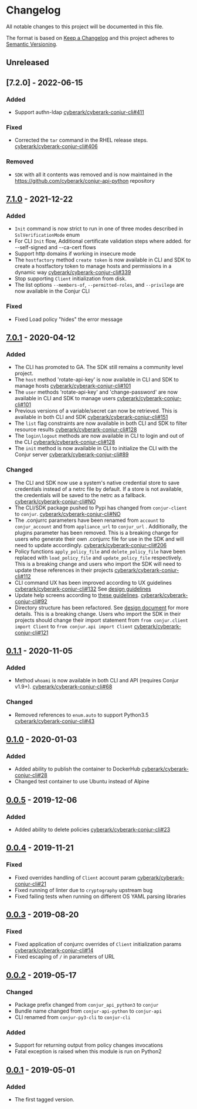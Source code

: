 # Changelog
All notable changes to this project will be documented in this file.

The format is based on [Keep a Changelog](http://keepachangelog.com/en/1.0.0/)
and this project adheres to [Semantic Versioning](http://semver.org/spec/v2.0.0.html).

## Unreleased

## [7.2.0] - 2022-06-15

### Added
- Support authn-ldap
  [cyberark/cyberark-conjur-cli#411](https://github.com/cyberark/cyberark-conjur-cli/pull/411)

### Fixed
- Corrected the `tar` command in the RHEL release steps.
  [cyberark/cyberark-conjur-cli#406](https://github.com/cyberark/cyberark-conjur-cli/pull/406)

### Removed
- `SDK` with all it contents was removed and is now maintained in the https://github.com/cyberark/conjur-api-python repository

## [7.1.0] - 2021-12-22

### Added
- `Init` command is now strict to run in one of three modes described in `SslVerificationMode` enum
- For CLI `Init` flow, Additional certificate validation steps where added. for --self-signed and --ca-cert flows
- Support http domains if working in insecure mode
- The `hostfactory` method `create token` is now available in CLI and SDK to create a hostfactory token to manage hosts
  and permissions in a dynamic way
  [cyberark/cyberark-conjur-cli#339](https://github.com/cyberark/cyberark-conjur-cli/pull/339)
- Stop supporting `Client` initialization from disk.
- The list options `--members-of`, `--permitted-roles`, and `--privilege` are now available in the Conjur CLI

### Fixed
- Fixed Load policy "hides" the error message

## [7.0.1] - 2020-04-12

### Added
- The CLI has promoted to GA. The SDK still remains a community level project.
- The `host` method 'rotate-api-key' is now available in CLI and SDK to manage hosts
  [cyberark/cyberark-conjur-cli#101](https://github.com/cyberark/cyberark-conjur-cli/issues/101)
- The `user` methods 'rotate-api-key' and 'change-password' are now available in CLI and SDK to manage users
  [cyberark/cyberark-conjur-cli#101](https://github.com/cyberark/cyberark-conjur-cli/issues/101)
- Previous versions of a variable/secret can now be retrieved. This is available in both CLI and SDK
  [cyberark/cyberark-conjur-cli#151](https://github.com/cyberark/cyberark-conjur-cli/issues/151)
- The `list` flag constraints are now available in both CLI and SDK to filter resource results
  [cyberark/cyberark-conjur-cli#128](https://github.com/cyberark/cyberark-conjur-cli/issues/91)
- The `login\logout` methods are now available in CLI to login and out of the CLI
  [cyberark/cyberark-conjur-cli#128](https://github.com/cyberark/cyberark-conjur-cli/issues/128)
- The `init` method is now available in CLI to initialize the CLI with the Conjur server
  [cyberark/cyberark-conjur-cli#89](https://github.com/cyberark/cyberark-conjur-cli/issues/89)

### Changed
- The CLI and SDK now use a system's native credential store to save credentials instead of a netrc file by default. If
  a store is not available, the credentials will be saved to the netrc as a fallback. [cyberark/cyberark-conjur-cli#NO]()
- The CLI/SDK package pushed to Pypi has changed from `conjur-client` to `conjur`. [cyberark/cyberark-conjur-cli#NO]()
- The .conjurrc parameters have been renamed from `account` to `conjur_account` and from `appliance_url` to `conjur_url`
  . Additionally, the plugins parameter has been removed. This is a breaking change for users who generate their own
  .conjurrc file for use in the SDK and will need to update accordingly.
  [cyberark/cyberark-conjur-cli#206](https://github.com/cyberark/cyberark-conjur-cli/issues/206)
- Policy functions `apply_policy_file` and `delete_policy_file` have been replaced with `load_policy_file` and
  `update_policy_file` respectively. This is a breaking change and users who import the SDK will need to update these
  references in their
  projects [cyberark/cyberark-conjur-cli#112](https://github.com/cyberark/cyberark-conjur-cli/issues/112)
- CLI command UX has been improved according to UX guidelines
  [cyberark/cyberark-conjur-cli#132](https://github.com/cyberark/cyberark-conjur-cli/issues/132)
  See [design guidelines](https://ljfz3b.axshare.com/#id=x8ktq8&p=conjur_help__init&g=1)
- Update help screens according to [these guidelines](https://ljfz3b.axshare.com/#id=yokln4&p=conjur_main_help&g=1).
  [cyberark/cyberark-conjur-cli#92](https://github.com/cyberark/cyberark-conjur-cli/issues/92)
- Directory structure has been refactored.
  See [design document](https://github.com/cyberark/cyberark-conjur-cli/blob/main/design/general_refactorings.md) for
  more details. This is a breaking change. Users who import the SDK in their projects should change their import
  statement from
  `from conjur.client import Client` to `from conjur.api import Client`
  [cyberark/cyberark-conjur-cli#121](https://github.com/cyberark/cyberark-conjur-cli/issues/121)

## [0.1.1] - 2020-11-05

### Added
- Method `whoami` is now available in both CLI and API (requires Conjur v1.9+).
  [cyberark/cyberark-conjur-cli#68](https://github.com/cyberark/cyberark-conjur-cli/pull/68)

### Changed
- Removed references to `enum.auto` to support Python3.5
  [cyberark/cyberark-conjur-cli#43](https://github.com/cyberark/cyberark-conjur-cli/issues/43)

## [0.1.0] - 2020-01-03

### Added
- Added ability to publish the container to DockerHub
  [cyberark/cyberark-conjur-cli#28](https://github.com/cyberark/cyberark-conjur-cli/issues/28)
- Changed test container to use Ubuntu instead of Alpine

## [0.0.5] - 2019-12-06

### Added
- Added ability to delete
  policies [cyberark/cyberark-conjur-cli#23](https://github.com/cyberark/cyberark-conjur-cli/issues/23)

## [0.0.4] - 2019-11-21

### Fixed
- Fixed overrides handling of `Client` account param
  [cyberark/cyberark-conjur-cli#21](https://github.com/cyberark/cyberark-conjur-cli/issues/21)
- Fixed running of linter due to `cryptography` upstream bug
- Fixed failing tests when running on different OS YAML parsing libraries

## [0.0.3] - 2019-08-20

### Fixed
- Fixed application of conjurrc overrides of `Client` initialization params
  [cyberark/cyberark-conjur-cli#14](https://github.com/cyberark/cyberark-conjur-cli/issues/14)
- Fixed escaping of `/` in parameters of URL

## [0.0.2] - 2019-05-17

### Changed
- Package prefix changed from `conjur_api_python3` to `conjur`
- Bundle name changed from `conjur-api-python` to `conjur-api`
- CLI renamed from `conjur-py3-cli` to `conjur-cli`

### Added
- Support for returning output from policy changes invocations
- Fatal exception is raised when this module is run on Python2

## [0.0.1] - 2019-05-01

### Added
- The first tagged version.

[Unreleased]: https://github.com/cyberark/cyberark-conjur-cli/compare/v7.2.0...HEAD
[7.1.0]: https://github.com/cyberark/cyberark-conjur-cli/compare/v7.1.0...v7.2.0
[7.1.0]: https://github.com/cyberark/cyberark-conjur-cli/compare/v7.0.1...v7.1.0
[7.0.1]: https://github.com/cyberark/cyberark-conjur-cli/compare/v0.1.1...v7.0.1
[0.1.1]: https://github.com/cyberark/cyberark-conjur-cli/compare/v0.1.0...v0.1.1
[0.1.0]: https://github.com/cyberark/cyberark-conjur-cli/compare/v0.0.5...v0.1.0
[0.0.5]: https://github.com/cyberark/cyberark-conjur-cli/compare/v0.0.4...v0.0.5
[0.0.4]: https://github.com/cyberark/cyberark-conjur-cli/compare/v0.0.3...v0.0.4
[0.0.3]: https://github.com/cyberark/cyberark-conjur-cli/compare/v0.0.2...v0.0.3
[0.0.2]: https://github.com/cyberark/cyberark-conjur-cli/compare/v0.0.1...v0.0.2
[0.0.1]: https://github.com/cyberark/cyberark-conjur-cli/releases/tag/v0.0.1
